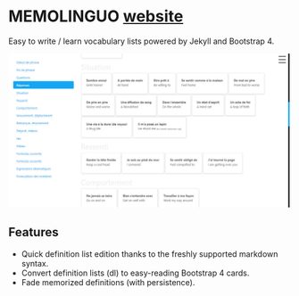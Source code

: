 # MEMOLINGUO [website](https://chrisbo246.github.io/memolinguo/)

Easy to write / learn vocabulary lists powered by Jekyll and Bootstrap 4.

![MEMOLINGUO](screenshot.jpg)

## Features

- Quick definition list edition thanks to the freshly supported markdown syntax.
- Convert definition lists (dl) to easy-reading Bootstrap 4 cards.
- Fade memorized definitions (with persistence).
